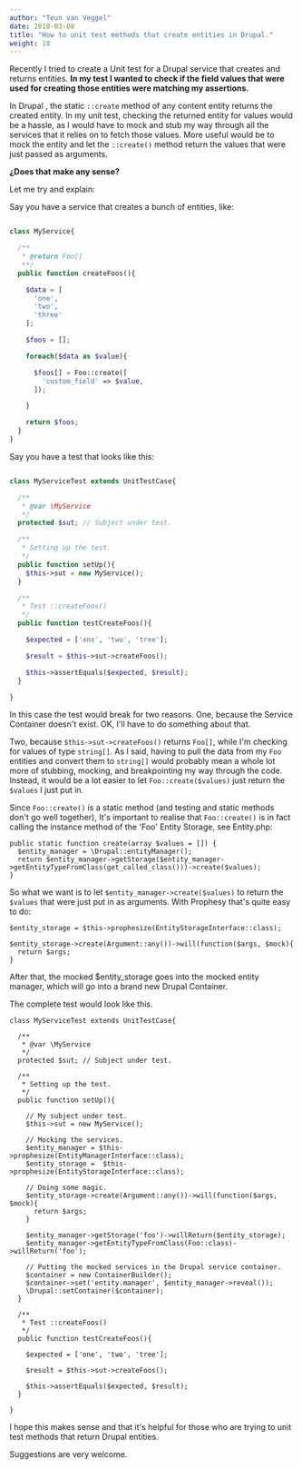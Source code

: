 ```yaml
---
author: "Teun van Veggel"
date: 2018-03-08
title: "How to unit test methods that create entities in Drupal."
weight: 10
---
```


Recently I tried to create a Unit test for a Drupal service that creates and returns entities. **In my test I wanted to check if the field values that were used for creating those entities were matching my assertions.**

In Drupal , the static ```::create``` method of any content entity returns the created entity. In my unit test, checking the returned entity for values would be a hassle, as I would have to mock and stub my way through all the services that it relies on to fetch those values. More useful would be to mock the entity and let the  ```::create()``` method return the values that were just passed as arguments.

**¿Does that make any sense?**

Let me try and explain:

<!--more-->

Say you have a service that creates a bunch of entities, like:

```php

class MyService{

  /**
   * @return Foo[]
   **/
  public function createFoos(){

    $data = [
      'one',
      'two',
      'three'
    ];

    $foos = [];

    foreach($data as $value){

      $foos[] = Foo::create([
        'custom_field' => $value,
      ]);

    }

    return $foos;
  }
}
```

Say you have a test that looks like this:

```php

class MyServiceTest extends UnitTestCase{

  /**
   * @var \MyService
   */
  protected $sut; // Subject under test.

  /**
   * Setting up the test.
   */
  public function setUp(){
    $this->sut = new MyService();
  }

  /**
   * Test ::createFoos()
   */
  public function testCreateFoos(){

    $expected = ['one', 'two', 'tree'];

    $result = $this->sut->createFoos();

    $this->assertEquals($expected, $result);
  }

}

```

In this case the test would break for two reasons. One, because the Service Container doesn't exist. OK, I'll have to do something about that.

Two, because ```$this->sut->createFoos()``` returns ```Foo[]```, while I'm checking for values of type ```string[]```. As I said, having to pull the data from my ```Foo``` entities and convert them to ```string[]``` would probably mean a whole lot more of stubbing, mocking, and breakpointing my way through the code. Instead, it would be a lot easier to let ```Foo::create($values)``` just return the ```$values``` I just put in.

Since ```Foo::create()``` is a static method (and testing and static methods don't go well together), It's important to realise that ```Foo::create()``` is in fact calling the instance method of the 'Foo' Entity Storage, see Entity.php:

```
public static function create(array $values = []) {
  $entity_manager = \Drupal::entityManager();
  return $entity_manager->getStorage($entity_manager->getEntityTypeFromClass(get_called_class()))->create($values);
}
```

So what we want is to let ```$entity_manager->create($values)``` to return the ```$values``` that were just put in as arguments. With Prophesy that's quite easy to do:


```
$entity_storage = $this->prophesize(EntityStorageInterface::class);

$entity_storage->create(Argument::any())->will(function($args, $mock){
  return $args;
}

```

After that, the mocked $entity_storage goes into the mocked entity manager, which will go into a brand new Drupal Container.

The complete test would look like this.

```
class MyServiceTest extends UnitTestCase{

  /**
   * @var \MyService
   */
  protected $sut; // Subject under test.

  /**
   * Setting up the test.
   */
  public function setUp(){

    // My subject under test.
    $this->sut = new MyService();

    // Mocking the services.
    $entity_manager = $this->prophesize(EntityManagerInterface::class);
    $entity_storage =  $this->prophesize(EntityStorageInterface::class);

    // Doing some magic.
    $entity_storage->create(Argument::any())->will(function($args, $mock){
      return $args;
    }

    $entity_manager->getStorage('foo')->willReturn($entity_storage);
    $entity_manager->getEntityTypeFromClass(Foo::class)->willReturn('foo');

    // Putting the mocked services in the Drupal service container.
    $container = new ContainerBuilder();
    $container->set('entity.manager', $entity_manager->reveal());
    \Drupal::setContainer($container);
  }

  /**
   * Test ::createFoos()
   */
  public function testCreateFoos(){

    $expected = ['one', 'two', 'tree'];

    $result = $this->sut->createFoos();

    $this->assertEquals($expected, $result);
  }

}

```

I hope this makes sense and that it's helpful for those who are trying to unit test methods that return Drupal entities.

Suggestions are very welcome.
